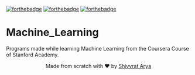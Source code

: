 [![forthebadge](https://forthebadge.com/images/badges/made-with-python.svg)](https://forthebadge.com)                     [![forthebadge](https://forthebadge.com/images/badges/built-with-love.svg)](https://forthebadge.com)  [![forthebadge](https://forthebadge.com/images/badges/for-you.svg)](https://forthebadge.com) 
# Machine_Learning
Programs made while learning Machine Learning from the Coursera Course of Stanford Academy.

<p align="center"> Made from scratch with ❤ by <a href="https://github.com/Shivvrat">Shivvrat Arya</a> </p>

